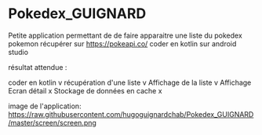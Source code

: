 # Pokedex_GUIGNARD

Petite application permettant de de faire apparaitre une liste du pokedex pokemon récupérer sur https://pokeapi.co/
coder en kotlin sur android studio


résultat attendue :

coder en kotlin v
récupération d'une liste v
Affichage de la liste v
Affichage Ecran détail x
Stockage de données en cache x

image de l'application:
https://raw.githubusercontent.com/hugoguignardchab/Pokedex_GUIGNARD/master/screen/screen.png
